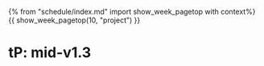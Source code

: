 {% from "schedule/index.md" import show_week_pagetop with context%}
{{ show_week_pagetop(10, "project") }}

# tP: mid-v1.3

<include src="../../admin/project-w10-mid-v13.md#main" />